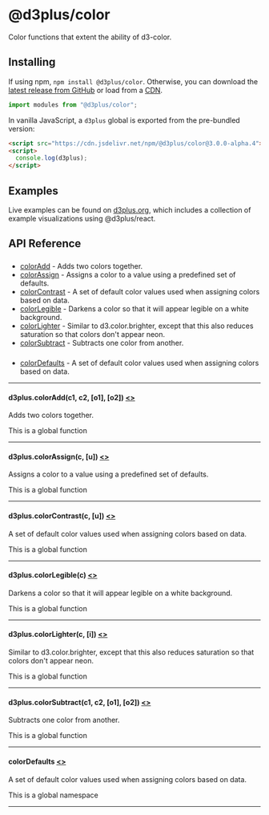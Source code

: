 # @d3plus/color
  
Color functions that extent the ability of d3-color.

## Installing

If using npm, `npm install @d3plus/color`. Otherwise, you can download the [latest release from GitHub](https://github.com/d3plus/d3plus/releases/latest) or load from a [CDN](https://cdn.jsdelivr.net/npm/@d3plus/color).

```js
import modules from "@d3plus/color";
```

In vanilla JavaScript, a `d3plus` global is exported from the pre-bundled version:

```html
<script src="https://cdn.jsdelivr.net/npm/@d3plus/color@3.0.0-alpha.4"></script>
<script>
  console.log(d3plus);
</script>
```

## Examples

Live examples can be found on [d3plus.org](https://d3plus.org/), which includes a collection of example visualizations using @d3plus/react.

## API Reference

##### 
* [colorAdd](#colorAdd) - Adds two colors together.
* [colorAssign](#colorAssign) - Assigns a color to a value using a predefined set of defaults.
* [colorContrast](#colorContrast) - A set of default color values used when assigning colors based on data.
* [colorLegible](#colorLegible) - Darkens a color so that it will appear legible on a white background.
* [colorLighter](#colorLighter) - Similar to d3.color.brighter, except that this also reduces saturation so that colors don't appear neon.
* [colorSubtract](#colorSubtract) - Subtracts one color from another.

##### 
* [colorDefaults](#colorDefaults) - A set of default color values used when assigning colors based on data.

---

<a name="colorAdd"></a>
#### d3plus.**colorAdd**(c1, c2, [o1], [o2]) [<>](https://github.com/d3plus/d3plus/blob/main/packages/color/src/add.js#L3)

Adds two colors together.


This is a global function

---

<a name="colorAssign"></a>
#### d3plus.**colorAssign**(c, [u]) [<>](https://github.com/d3plus/d3plus/blob/main/packages/color/src/assign.js#L4)

Assigns a color to a value using a predefined set of defaults.


This is a global function

---

<a name="colorContrast"></a>
#### d3plus.**colorContrast**(c, [u]) [<>](https://github.com/d3plus/d3plus/blob/main/packages/color/src/contrast.js#L4)

A set of default color values used when assigning colors based on data.


This is a global function

---

<a name="colorLegible"></a>
#### d3plus.**colorLegible**(c) [<>](https://github.com/d3plus/d3plus/blob/main/packages/color/src/legible.js#L3)

Darkens a color so that it will appear legible on a white background.


This is a global function

---

<a name="colorLighter"></a>
#### d3plus.**colorLighter**(c, [i]) [<>](https://github.com/d3plus/d3plus/blob/main/packages/color/src/lighter.js#L3)

Similar to d3.color.brighter, except that this also reduces saturation so that colors don't appear neon.


This is a global function

---

<a name="colorSubtract"></a>
#### d3plus.**colorSubtract**(c1, c2, [o1], [o2]) [<>](https://github.com/d3plus/d3plus/blob/main/packages/color/src/subtract.js#L3)

Subtracts one color from another.


This is a global function

---

<a name="colorDefaults"></a>
#### **colorDefaults** [<>](https://github.com/d3plus/d3plus/blob/main/packages/color/src/defaults.js#L5)

A set of default color values used when assigning colors based on data.


This is a global namespace

---

